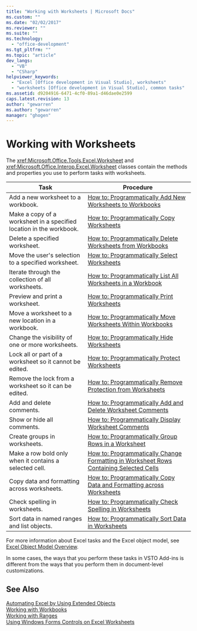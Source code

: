 ```yaml
---
title: "Working with Worksheets | Microsoft Docs"
ms.custom: ""
ms.date: "02/02/2017"
ms.reviewer: ""
ms.suite: ""
ms.technology: 
  - "office-development"
ms.tgt_pltfrm: ""
ms.topic: "article"
dev_langs: 
  - "VB"
  - "CSharp"
helpviewer_keywords: 
  - "Excel [Office development in Visual Studio], worksheets"
  - "worksheets [Office development in Visual Studio], common tasks"
ms.assetid: d9204916-6471-4cf0-89a1-d46dae0e2599
caps.latest.revision: 13
author: "gewarren"
ms.author: "gewarren"
manager: "ghogen"
---
```

# Working with Worksheets
  The <xref:Microsoft.Office.Tools.Excel.Worksheet> and <xref:Microsoft.Office.Interop.Excel.Worksheet> classes contain the methods and properties you use to perform tasks with worksheets.  
  
|Task|Procedure|  
|----------|---------------|  
|Add a new worksheet to a workbook.|[How to: Programmatically Add New Worksheets to Workbooks](../vsto/how-to-programmatically-add-new-worksheets-to-workbooks.md)|  
|Make a copy of a worksheet in a specified location in the workbook.|[How to: Programmatically Copy Worksheets](../vsto/how-to-programmatically-copy-worksheets.md)|  
|Delete a specified worksheet.|[How to: Programmatically Delete Worksheets from Workbooks](../vsto/how-to-programmatically-delete-worksheets-from-workbooks.md)|  
|Move the user's selection to a specified worksheet.|[How to: Programmatically Select Worksheets](../vsto/how-to-programmatically-select-worksheets.md)|  
|Iterate through the collection of all worksheets.|[How to: Programmatically List All Worksheets in a Workbook](../vsto/how-to-programmatically-list-all-worksheets-in-a-workbook.md)|  
|Preview and print a worksheet.|[How to: Programmatically Print Worksheets](../vsto/how-to-programmatically-print-worksheets.md)|  
|Move a worksheet to a new location in a workbook.|[How to: Programmatically Move Worksheets Within Workbooks](../vsto/how-to-programmatically-move-worksheets-within-workbooks.md)|  
|Change the visibility of one or more worksheets.|[How to: Programmatically Hide Worksheets](../vsto/how-to-programmatically-hide-worksheets.md)|  
|Lock all or part of a worksheet so it cannot be edited.|[How to: Programmatically Protect Worksheets](../vsto/how-to-programmatically-protect-worksheets.md)|  
|Remove the lock from a worksheet so it can be edited.|[How to: Programmatically Remove Protection from Worksheets](../vsto/how-to-programmatically-remove-protection-from-worksheets.md)|  
|Add and delete comments.|[How to: Programmatically Add and Delete Worksheet Comments](../vsto/how-to-programmatically-add-and-delete-worksheet-comments.md)|  
|Show or hide all comments.|[How to: Programmatically Display Worksheet Comments](../vsto/how-to-programmatically-display-worksheet-comments.md)|  
|Create groups in worksheets.|[How to: Programmatically Group Rows in a Worksheet](../vsto/how-to-programmatically-group-rows-in-a-worksheet.md)|  
|Make a row bold only when it contains a selected cell.|[How to: Programmatically Change Formatting in Worksheet Rows Containing Selected Cells](../vsto/how-to-programmatically-change-formatting-in-worksheet-rows-containing-selected-cells.md)|  
|Copy data and formatting across worksheets.|[How to: Programmatically Copy Data and Formatting across Worksheets](../vsto/how-to-programmatically-copy-data-and-formatting-across-worksheets.md)|  
|Check spelling in worksheets.|[How to: Programmatically Check Spelling in Worksheets](../vsto/how-to-programmatically-check-spelling-in-worksheets.md)|  
|Sort data in named ranges and list objects.|[How to: Programmatically Sort Data in Worksheets](../vsto/how-to-programmatically-sort-data-in-worksheets.md)|  
  
 For more information about Excel tasks and the Excel object model, see [Excel Object Model Overview](../vsto/excel-object-model-overview.md).  
  
 In some cases, the ways that you perform these tasks in VSTO Add-ins is different from the ways that you perform them in document-level customizations.  
  
## See Also  
 [Automating Excel by Using Extended Objects](../vsto/automating-excel-by-using-extended-objects.md)   
 [Working with Workbooks](../vsto/working-with-workbooks.md)   
 [Working with Ranges](../vsto/working-with-ranges.md)   
 [Using Windows Forms Controls on Excel Worksheets](../vsto/using-windows-forms-controls-on-excel-worksheets.md)  
  
  